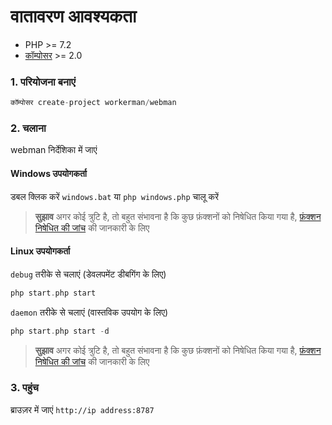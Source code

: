 # वातावरण आवश्यकता

* PHP >= 7.2
* [कॉम्पोसर](https://getcomposer.org/) >= 2.0


### 1. परियोजना बनाएं

```php
कॉम्पोसर create-project workerman/webman
```

### 2. चलाना

webman निर्देशिका में जाएं

#### Windows उपयोगकर्ता
डबल क्लिक करें `windows.bat` या `php windows.php` चालू करें

> **सुझाव**
> अगर कोई त्रुटि है, तो बहुत संभावना है कि कुछ फ़ंक्शनों को निषेधित किया गया है, [फ़ंक्शन निषेधित की जांच](others/disable-function-check.md) की जानकारी के लिए

#### Linux उपयोगकर्ता
`debug` तरीके से चलाएं (डेवलपमेंट डीबगिंग के लिए)

```php
php start.php start
```

`daemon` तरीके से चलाएं (वास्तविक उपयोग के लिए)

```php
php start.php start -d
```

> **सुझाव**
> अगर कोई त्रुटि है, तो बहुत संभावना है कि कुछ फ़ंक्शनों को निषेधित किया गया है, [फ़ंक्शन निषेधित की जांच](others/disable-function-check.md) की जानकारी के लिए

### 3. पहुंच
ब्राउज़र में जाएं `http://ip address:8787`
